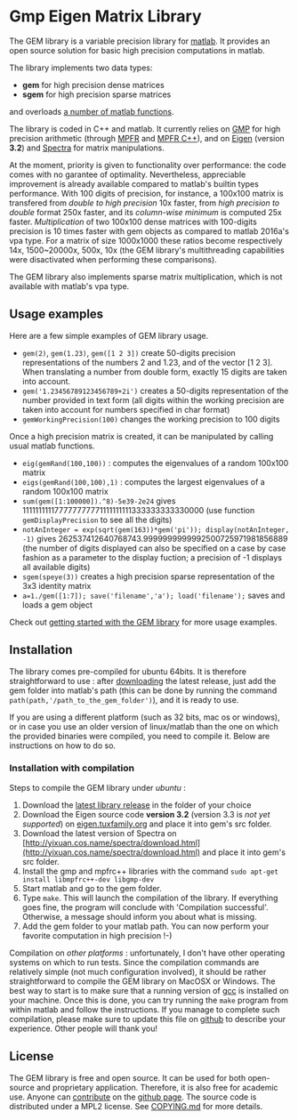 Gmp Eigen Matrix Library
========================

The GEM library is a variable precision library for [matlab](http://www.mathworks.com/products/matlab/). It provides an open source solution for basic high precision computations in matlab.

The library implements two data types:
 - **gem** for high precision dense matrices
 - **sgem** for high precision sparse matrices

and overloads [a number of matlab functions](doc/functions.md).

The library is coded in C++ and matlab. It currently relies on [GMP](https://gmplib.org/) for high precision arithmetic (through [MPFR](http://www.mpfr.org/) and [MPFR C++](http://www.holoborodko.com/pavel/mpfr/)), and on [Eigen](http://eigen.tuxfamily.org/) (version **3.2**) and [Spectra](http://yixuan.cos.name/spectra/) for matrix manipulations.

At the moment, priority is given to functionality over performance: the code comes with no garantee of optimality. Nevertheless, appreciable improvement is already available compared to matlab's builtin types performance. With 100 digits of precision, for instance, a 100x100 matrix is transfered from _double to high precision_ 10x faster, from _high precision to double_ format 250x faster, and its _column-wise minimum_ is computed 25x faster. _Multiplication_ of two 100x100 dense matrices with 100-digits precision is 10 times faster with gem objects as compared to matlab 2016a's vpa type. For a matrix of size 1000x1000 these ratios become respectively 14x, 1500~20000x, 500x, 10x (the GEM library's multithreading capabilities were disactivated when performing these comparisons).

The GEM library also implements sparse matrix multiplication, which is not available with matlab's vpa type.


Usage examples
--------------
Here are a few simple examples of GEM library usage.

 - `gem(2)`, `gem(1.23)`, `gem([1 2 3])` create 50-digits precision representations of the numbers 2 and 1.23, and of the vector [1 2 3]. When translating a number from double form, exactly 15 digits are taken into account.
 - `gem('1.23456789123456789+2i')` creates a 50-digits representation of the number provided in text form (all digits within the working precision are taken into account for numbers specified in char format)
 - `gemWorkingPrecision(100)` changes the working precision to 100 digits

Once a high precision matrix is created, it can be manipulated by calling usual matlab functions.

 - `eig(gemRand(100,100))` : computes the eigenvalues of a random 100x100 matrix
 - `eigs(gemRand(100,100),1)` : computes the largest eigenvalues of a random 100x100 matrix
 - `sum(gem([1:100000]).^8)-5e39-2e24` gives 111111111177777777771111111111333333333330000 (use function `gemDisplayPrecision` to see all the digits)
 - `notAnInteger = exp(sqrt(gem(163))*gem('pi')); display(notAnInteger, -1)` gives 262537412640768743.9999999999992500725971981856889 (the number of digits displayed can also be specified on a case by case fashion as a parameter to the display fuction; a precision of -1 displays all available digits)
 - `sgem(speye(3))` creates a high precision sparse representation of the 3x3 identity matrix
 - `a=1./gem([1:7]); save('filename','a'); load('filename');` saves and loads a gem object

Check out [getting started with the GEM library](doc/gettingStarted.md) for more usage examples.


Installation
------------

The library comes pre-compiled for ubuntu 64bits. It is therefore straightforward to use : after [downloading](https://github.com/jdbancal/gem/releases) the latest release, just add the gem folder into matlab's path (this can be done by running the command `path(path,'/path_to_the_gem_folder')`), and it is ready to use.

If you are using a different platform (such as 32 bits, mac os or windows), or in case you use an older version of linux/matlab than the one on which the provided binaries were compiled, you need to compile it. Below are instructions on how to do so.


### Installation with compilation

Steps to compile the GEM library under *ubuntu* :

1. Download the [latest library release](https://github.com/jdbancal/gem/releases) in the folder of your choice
2. Download the Eigen source code **version 3.2** (version 3.3 is *not yet supported*) on [eigen.tuxfamily.org](eigen.tuxfamily.org) and place it into gem's src folder.
3. Download the latest version of Spectra on [http://yixuan.cos.name/spectra/download.html](http://yixuan.cos.name/spectra/download.html) and place it into gem's src folder.
4. Install the gmp and mpfrc++ libraries with the command
`sudo apt-get install libmpfrc++-dev libgmp-dev`
5. Start matlab and go to the gem folder.
6. Type `make`. This will launch the compilation of the library. If everything goes fine, the program will conclude with 'Compilation successful'. Otherwise, a message should inform you about what is missing.
7. Add the gem folder to your matlab path. You can now perform your favorite computation in high precision !-)

Compilation on *other platforms* : unfortunately, I don't have other operating systems on which to run tests. Since the compilation commands are relatively simple (not much configuration involved), it should be rather straightforward to compile the GEM library on MacOSX or Windows. The best way to start is to make sure that a running version of [gcc](https://gcc.gnu.org/) is installed on your machine. Once this is done, you can try running the `make` program from within matlab and follow the instructions. If you manage to complete such compilation, please make sure to update this file on [github](https://github.com/jdbancal/gem) to describe your experience. Other people will thank you!


License
-------

The GEM library is free and open source. It can be used for both open-source and proprietary application. Therefore, it is also free for academic use. Anyone can [contribute](doc/howToContribute.md) on the [github page](https://github.com/jdbancal/gem). The source code is distributed under a MPL2 license. See [COPYING.md](COPYING.md) for more details.

